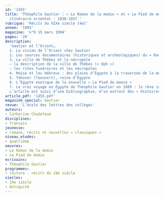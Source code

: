 ```yaml
---
id: '1455'
title: 'Théophile Gautier : « Le Roman de la momie » et « Le Pied de momie », un
  itinéraire oriental : 1838-1857 '
rubrique: 'Récits du XIXe siècle [4e]'
annee: '1993'
magazine: 'n°9 15 mars 1994'
pages: '20'
description: 
  'Gautier et l’Orient…
  1. La vision de l’Orient chez Gautier
  2. Les sources documentaires (historiques et archéologiques) du « Roman de la momie »
  3. La ville de Thèbes et la nécropole
  – la description de la ville de Thèbes (« Oph »)
  – les rites funéraires et les nécropoles
  4. Moïse et les Hébreux : des plaies d’Égypte à la traversée de la mer Rouge
  5. Tahoser (Taousert), reine d’Égypte
  6. L’Égypte exotique de la nouvelle « Le Pied de momie »
  7. Le vrai voyage en Égypte de Théophile Gautier en 1869 : le rêve inachevé et la désillusion
  L’article est suivi d’une bibliographie, d’un extrait des « Histoires » d’Hérodote sur les rites funéraires égyptiens, de cartes de l’Égypte ancienne et du site de Thèbes, etc.'
article_pdf: '1455.pdf'
magazine_special: Gautier
revue: 'L’école des lettres des collèges'
auteurs:
- Catherine Chadefaud
disciplines:
- français
jeunesse:
- romans, récits et nouvelles « classiques »
niveau_etudes:
- quatrième
oeuvres:
- Le Roman de la momie
- Le Pied de momie
ecrivains:
- Théophile Gautier
programmes:
- lecture - récits du 19e siècle
siecles:
- 19e siècle
- Antiquité
---
```


